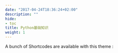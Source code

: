 ```yaml
---
date: "2017-04-24T18:36:24+02:00"
description: ""
hide:
- toc
title: Python基础知识
weight: 1
---
```


A bunch of Shortcodes are available with this theme :


